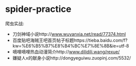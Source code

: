 # spider-practice
爬虫实战:
* 刀剑神域小说http://www.wuyanxia.net/read/77374.html 
* 百度贴吧海贼王吧首页帖子标题https://tieba.baidu.com/f?kw=%E6%B5%B7%E8%B4%BC%E7%8E%8B&ie=utf-8
* 嘀哩嘀哩热血动漫简介http://www.dilidili.wang/rexue/
* 嫌疑人x的献身小说http://dongyeguiwu.zuopinj.com/5532/